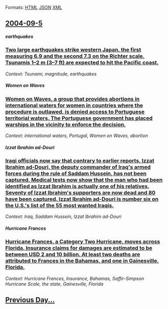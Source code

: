 
Formats: [HTML](2004/09/5/index.html)  [JSON](2004/09/5/index.json)  [XML](2004/09/5/index.xml)  

## [2004-09-5](/news/2004/09/5/index.md)

##### earthquakes
### [ Two large earthquakes strike western Japan, the first measuring 6.9 and the second 7.3 on the Richter scale. Tsunamis 1&ndash;2 m (3&ndash;7&nbsp;ft) are expected to hit the Pacific coast. ](/news/2004/09/5/two-large-earthquakes-strike-western-japan-the-first-measuring-6-9-and-the-second-7-3-on-the-richter-scale-tsunamis-1-ndash-2-m-3-ndash.md)
_Context: Tsunami, magnitude, earthquakes_

##### Women on Waves
### [ Women on Waves, a group that provides abortions in international waters for women in countries where the procedure is outlawed, is denied access to Portuguese territorial waters. The Portuguese government has placed warships in the vicinity to enforce the decision. ](/news/2004/09/5/women-on-waves-a-group-that-provides-abortions-in-international-waters-for-women-in-countries-where-the-procedure-is-outlawed-is-denied-a.md)
_Context: international waters, Portugal, Women on Waves, abortion_

##### Izzat Ibrahim ad-Douri
### [ Iraqi officials now say that contrary to earlier reports, Izzat Ibrahim ad-Douri, the deputy commander of Iraq's armed forces during the rule of Saddam Hussein, has not been captured. Medical tests now show that the man who had been identified as Izzat Ibrahim is actually one of his relatives. Seventy of Izzat Ibrahim's supporters are now dead and 80 have been captured. Izzat Ibrahim ad-Douri is number six on the U.S.'s list of the 55 most wanted Iraqis. ](/news/2004/09/5/iraqi-officials-now-say-that-contrary-to-earlier-reports-izzat-ibrahim-ad-douri-the-deputy-commander-of-iraq-s-armed-forces-during-the-ru.md)
_Context: Iraq, Saddam Hussein, Izzat Ibrahim ad-Douri_

##### Hurricane Frances
### [ Hurricane Frances, a Category Two Hurricane, moves across Florida. Insurance claims for damages are estimated to be between USD 2 and 10 billion. At least two deaths are attributed to Frances in the Bahamas, and one in Gainesville, Florida. ](/news/2004/09/5/hurricane-frances-a-category-two-hurricane-moves-across-florida-insurance-claims-for-damages-are-estimated-to-be-between-usd-2-and-10-bi.md)
_Context: Hurricane Frances, Insurance, Bahamas, Saffir-Simpson Hurricane Scale, the state, Gainesville, Florida_

## [Previous Day...](/news/2004/09/4/index.md)

